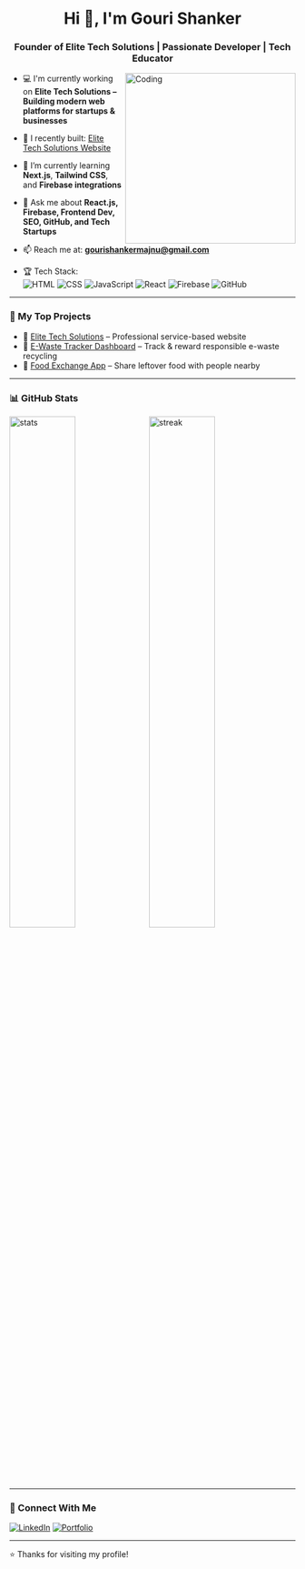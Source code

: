 <h1 align="center">Hi 👋, I'm Gouri Shanker</h1>
<h3 align="center">Founder of Elite Tech Solutions | Passionate Developer | Tech Educator</h3>

<img align="right" alt="Coding" width="300" src="https://cdn.dribbble.com/users/1162077/screenshots/3848914/programmer.gif" />

- 💻 I'm currently working on **Elite Tech Solutions – Building modern web platforms for startups & businesses**

- 🔭 I recently built: [Elite Tech Solutions Website](https://elitetechsolutions-eta.vercel.app)

- 🌱 I’m currently learning **Next.js**, **Tailwind CSS**, and **Firebase integrations**

- 💬 Ask me about **React.js, Firebase, Frontend Dev, SEO, GitHub, and Tech Startups**

- 📫 Reach me at: **gourishankermajnu@gmail.com**

- 🏆 Tech Stack:  
  ![HTML](https://img.shields.io/badge/-HTML5-E34F26?style=flat&logo=html5&logoColor=white)
  ![CSS](https://img.shields.io/badge/-CSS3-1572B6?style=flat&logo=css3)
  ![JavaScript](https://img.shields.io/badge/-JavaScript-F7DF1E?style=flat&logo=javascript&logoColor=black)
  ![React](https://img.shields.io/badge/-React-61DAFB?style=flat&logo=react)
  ![Firebase](https://img.shields.io/badge/-Firebase-FFCA28?style=flat&logo=firebase)
  ![GitHub](https://img.shields.io/badge/-GitHub-181717?style=flat&logo=github)

---

### 🚀 My Top Projects

- 🔗 [Elite Tech Solutions](https://elitetechsolutions-eta.vercel.app) – Professional service-based website  
- 🔗 [E-Waste Tracker Dashboard](#) – Track & reward responsible e-waste recycling  
- 🔗 [Food Exchange App](#) – Share leftover food with people nearby  

---

### 📊 GitHub Stats

<p align="left">
  <img src="https://github-readme-stats.vercel.app/api?username=Majnu04&show_icons=true&theme=tokyonight" alt="stats" width="48%" />
  <img src="https://github-readme-streak-stats.herokuapp.com/?user=Majnu04&theme=tokyonight" alt="streak" width="48%" />
</p>

---

### 🔗 Connect With Me

[![LinkedIn](https://img.shields.io/badge/-LinkedIn-blue?style=flat&logo=linkedin)](https://www.linkedin.com/in/gowri-sankar-nelam-0555771b6/)
[![Portfolio](https://img.shields.io/badge/-Portfolio-000?style=flat&logo=vercel)](https://elitetechsolutions-eta.vercel.app)

---

⭐️ Thanks for visiting my profile!
